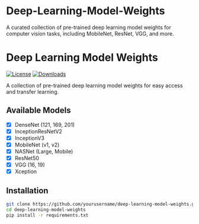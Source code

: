 # Deep-Learning-Model-Weights
A curated collection of pre-trained deep learning model weights for computer vision tasks, including MobileNet, ResNet, VGG, and more.

# Deep Learning Model Weights

[![License](https://img.shields.io/badge/License-MIT-blue.svg)](https://opensource.org/licenses/MIT)
[![Downloads](https://img.shields.io/github/downloads/yourusername/deep-learning-model-weights/total.svg)](https://github.com/yourusername/deep-learning-model-weights/releases)

A collection of pre-trained deep learning model weights for easy access and transfer learning.

## Available Models

- [x] DenseNet (121, 169, 201)
- [x] InceptionResNetV2
- [x] InceptionV3
- [x] MobileNet (v1, v2)
- [x] NASNet (Large, Mobile)
- [x] ResNet50
- [x] VGG (16, 19)
- [x] Xception

## Installation

```bash
git clone https://github.com/yourusername/deep-learning-model-weights.git
cd deep-learning-model-weights
pip install -r requirements.txt
